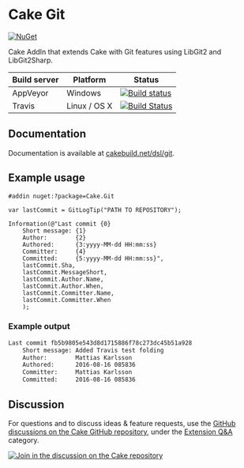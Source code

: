 # Cake Git

[![NuGet](https://img.shields.io/nuget/v/Cake.Git.svg)](https://www.nuget.org/packages/Cake.Git)

Cake AddIn that extends Cake with Git features using LibGit2 and LibGit2Sharp.

| Build server                | Platform     | Status                                                                                                                    |
|-----------------------------|--------------|---------------------------------------------------------------------------------------------------------------------------|
| AppVeyor                    | Windows      | [![Build status](https://ci.appveyor.com/api/projects/status/mycuknigvm2418ht/branch/develop?svg=true)](https://ci.appveyor.com/project/cakecontrib/cake-git/branch/develop) |
| Travis                      | Linux / OS X | [![Build Status](https://travis-ci.org/cake-contrib/Cake_Git.svg?branch=develop)](https://travis-ci.org/cake-contrib/Cake_Git) |

## Documentation

Documentation is available at [cakebuild.net/dsl/git](http://cakebuild.net/dsl/git).

## Example usage

```cake
#addin nuget:?package=Cake.Git

var lastCommit = GitLogTip("PATH TO REPOSITORY");

Information(@"Last commit {0}
    Short message: {1}
    Author:        {2}
    Authored:      {3:yyyy-MM-dd HH:mm:ss}
    Committer:     {4}
    Committed:     {5:yyyy-MM-dd HH:mm:ss}",
    lastCommit.Sha,
    lastCommit.MessageShort,
    lastCommit.Author.Name,
    lastCommit.Author.When,
    lastCommit.Committer.Name,
    lastCommit.Committer.When
    );
```

### Example output

```bash
Last commit fb5b9805e543d8d1715886f78c273dc45b51a928
    Short message: Added Travis test folding
    Author:        Mattias Karlsson
    Authored:      2016-08-16 085836
    Committer:     Mattias Karlsson
    Committed:     2016-08-16 085836
```

## Discussion

For questions and to discuss ideas & feature requests, use the [GitHub discussions on the Cake GitHub repository](https://github.com/cake-build/cake/discussions), under the [Extension Q&A](https://github.com/cake-build/cake/discussions/categories/extension-q-a) category.

[![Join in the discussion on the Cake repository](https://img.shields.io/badge/GitHub-Discussions-green?logo=github)](https://github.com/cake-build/cake/discussions)
